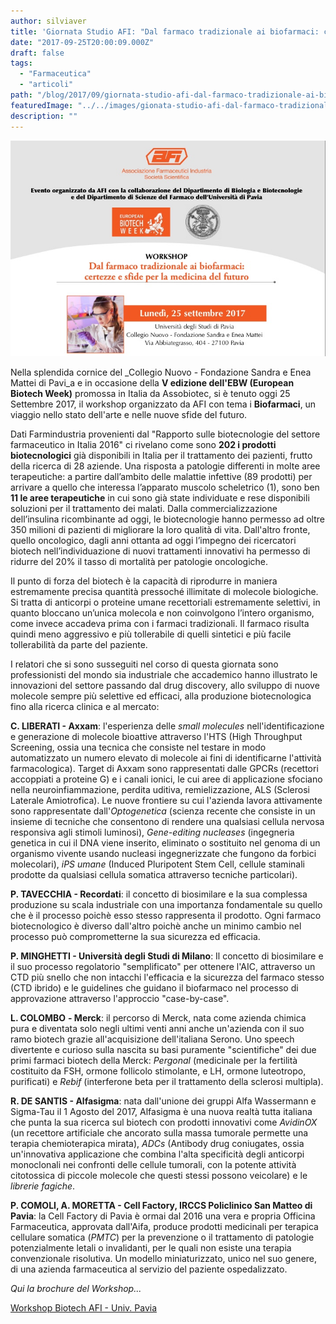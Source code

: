 ```yaml
---
author: silviaver
title: 'Giornata Studio AFI: "Dal farmaco tradizionale ai biofarmaci: certezze e sfide per la medicina del futuro"'
date: "2017-09-25T20:00:09.000Z"
draft: false
tags:
  - "Farmaceutica"
  - "articoli"
path: "/blog/2017/09/giornata-studio-afi-dal-farmaco-tradizionale-ai-biofarmaci-certezze-e-sfide-per-la-medicina-del-futuro/"
featuredImage: "../../images/gionata-studio-afi-dal-farmaco-tradizionale-ai-biofarmaci-certezze-e-sfide-per-la-medicina-del-futuro.md/img_3096.jpg"
description: ""
---
```


![IMG_3096.jpg](../../images/gionata-studio-afi-dal-farmaco-tradizionale-ai-biofarmaci-certezze-e-sfide-per-la-medicina-del-futuro.md/img_3096.jpg)

Nella splendida cornice del \_Collegio Nuovo - Fondazione Sandra e Enea Mattei di Pavi_a e in occasione della **V edizione dell'EBW (European Biotech Week)** promossa in Italia da Assobiotec, si è tenuto oggi 25 Settembre 2017, il workshop organizzato da AFI con tema i **Biofarmaci**, un viaggio nello stato dell'arte e nelle nuove sfide del futuro.

Dati Farmindustria provenienti dal "Rapporto sulle biotecnologie del settore farmaceutico in Italia 2016" ci rivelano come sono **202 i prodotti biotecnologici** già disponibili in Italia per il trattamento dei pazienti, frutto della ricerca di 28 aziende. Una risposta a patologie differenti in molte aree terapeutiche: a partire dall’ambito delle malattie infettive (89 prodotti) per arrivare a quello che interessa l’apparato muscolo scheletrico (1), sono ben **11 le aree terapeutiche** in cui sono già state individuate e rese disponibili soluzioni per il trattamento dei malati. Dalla commercializzazione dell’insulina ricombinante ad oggi, le biotecnologie hanno permesso ad oltre 350 milioni di pazienti di migliorare la loro qualità di vita. Dall'altro fronte, quello oncologico, dagli anni ottanta ad oggi l’impegno dei ricercatori biotech nell’individuazione di nuovi trattamenti innovativi ha permesso di ridurre del 20% il tasso di mortalità per patologie oncologiche.

Il punto di forza del biotech è la capacità di riprodurre in maniera estremamente precisa quantità pressoché illimitate di molecole biologiche. Si tratta di anticorpi o proteine umane recettoriali estremamente selettivi, in quanto bloccano un’unica molecola e non coinvolgono l’intero organismo, come invece accadeva prima con i farmaci tradizionali. Il farmaco risulta quindi meno aggressivo e più tollerabile di quelli sintetici e più facile tollerabilità da parte del paziente.

I relatori che si sono susseguiti nel corso di questa giornata sono professionisti del mondo sia industriale che accademico hanno illustrato le innovazioni del settore passando dal drug discovery, allo sviluppo di nuove molecole sempre più selettive ed efficaci, alla produzione biotecnologica fino alla ricerca clinica e al mercato:

**C. LIBERATI - Axxam**: l'esperienza delle _small molecules_ nell'identificazione e generazione di molecole bioattive attraverso l'HTS (High Throughput Screening, ossia una tecnica che consiste nel testare in modo automatizzato un numero elevato di molecole ai fini di identificarne l'attività farmacologica). Target di Axxam sono rappresentati dalle GPCRs (recettori accoppiati a proteine G) e i canali ionici, le cui aree di applicazione sfociano nella neuroinfiammazione, perdita uditiva, remielizzazione, ALS (Sclerosi Laterale Amiotrofica). Le nuove frontiere su cui l'azienda lavora attivamente sono rappresentate dall'_Optogenetica_ (scienza recente che consiste in un insieme di tecniche che consentono di rendere una qualsiasi cellula nervosa responsiva agli stimoli luminosi), _Gene-editing nucleases_ (ingegneria genetica in cui il DNA viene inserito, eliminato o sostituito nel genoma di un organismo vivente usando nucleasi ingegnerizzate che fungono da forbici molecolari), _iPS umane_ (Induced Pluripotent Stem Cell, cellule staminali prodotte da qualsiasi cellula somatica attraverso tecniche particolari).

**P. TAVECCHIA - Recordati**: il concetto di biosimilare e la sua complessa produzione su scala industriale con una importanza fondamentale su quello che è il processo poichè esso stesso rappresenta il prodotto. Ogni farmaco biotecnologico è diverso dall'altro poichè anche un minimo cambio nel processo può comprometterne la sua sicurezza ed efficacia.

**P. MINGHETTI - Università degli Studi di Milano**: Il concetto di biosimilare e il suo processo regolatorio "semplificato" per ottenere l'AIC, attraverso un CTD più snello che non intacchi l'efficacia e la sicurezza del farmaco stesso (CTD ibrido) e le guidelines che guidano il biofarmaco nel processo di approvazione attraverso l'approccio "case-by-case".

**L. COLOMBO** **\- Merck**: il percorso di Merck, nata come azienda chimica pura e diventata solo negli ultimi venti anni anche un'azienda con il suo ramo biotech grazie all'acquisizione dell'italiana Serono. Uno speech divertente e curioso sulla nascita su basi puramente "scientifiche" dei due primi farmaci biotech della Merck: _Pergonal_ (medicinale per la fertilità costituito da FSH, ormone follicolo stimolante, e LH, ormone luteotropo, purificati) e _Rebif_ (interferone beta per il trattamento della sclerosi multipla).

**R. DE SANTIS - Alfasigma**: nata dall'unione dei gruppi Alfa Wassermann e Sigma-Tau il 1 Agosto del 2017, Alfasigma è una nuova realtà tutta italiana che punta la sua ricerca sul biotech con prodotti innovativi come _AvidinOX_ (un recettore artificiale che ancorato sulla massa tumorale permette una terapia chemioterapica mirata), _ADCs_ (Antibody drug coniugates, ossia un'innovativa applicazione che combina l'alta specificità degli anticorpi monoclonali nei confronti delle cellule tumorali, con la potente attività citotossica di piccole molecole che questi stessi possono veicolare) e le _librerie fagiche_.

**P. COMOLI, A. MORETTA - Cell Factory, IRCCS Policlinico San Matteo di Pavia**: la Cell Factory di Pavia è ormai dal 2016 una vera e propria Officina Farmaceutica, approvata dall'Aifa, produce prodotti medicinali per terapica cellulare somatica (_PMTC_) per la prevenzione o il trattamento di patologie potenzialmente letali o invalidanti, per le quali non esiste una terapia convenzionale risolutiva. Un modello miniaturizzato, unico nel suo genere, di una azienda farmaceutica al servizio del paziente ospedalizzato.

_Qui la brochure del Workshop..._

[Workshop Biotech AFI - Univ. Pavia](https://silviavernotico.files.wordpress.com/2017/09/workshop-biotech-afi-univ-pavia1.pdf "Workshop Biotech AFI - Univ. Pavia")
